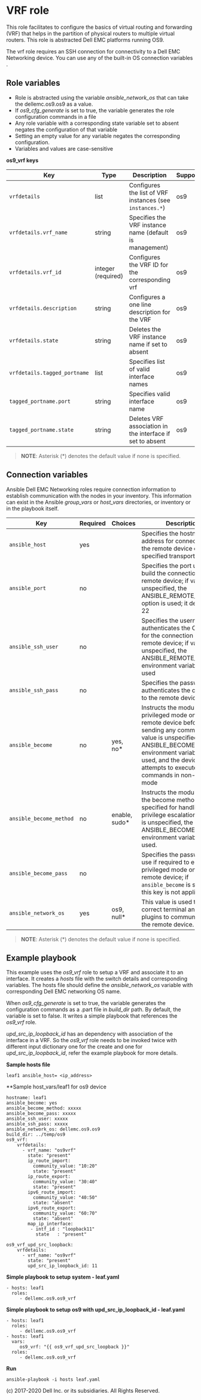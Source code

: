 VRF role
========

This role facilitates to configure the basics of virtual routing and forwarding (VRF) that helps in the partition of physical routers to multiple virtual routers. This role is abstracted Dell EMC platforms running OS9.

The vrf role requires an SSH connection for connectivity to a Dell EMC Networking device. You can use any of the built-in OS connection variables .

Role variables
--------------

- Role is abstracted using the variable *ansible_network_os* that can take the dellemc.os9.os9 as a value.
- If *os9_cfg_generate* is set to true, the variable generates the role configuration commands in a file
- Any role variable with a corresponding state variable set to absent negates the configuration of that variable
- Setting an empty value for any variable negates the corresponding configuration.
- Variables and values are case-sensitive

**os9_vrf keys**

| Key        | Type                      | Description                                             | Support               |
|------------|---------------------------|---------------------------------------------------------|-----------------------|
| ``vrfdetails`` | list              | Configures the list of VRF instances (see ``instances.*``)  | os9 |
| ``vrfdetails.vrf_name``      | string         | Specifies the VRF instance name (default is management)  | os9 |
| ``vrfdetails.vrf_id``      | integer (required)        | Configures the VRF ID for the corresponding vrf    | os9 |
| ``vrfdetails.description`` | string    | Configures a one line description for the VRF  | os9 |
| ``vrfdetails.state``       | string    | Deletes the VRF instance name if set to absent | os9 |
| ``vrfdetails.tagged_portname``      | list        | Specifies list of valid interface names | os9 |
| ``tagged_portname.port``   | string    | Specifies valid interface name | os9 |
| ``tagged_portname.state``  | string    | Deletes VRF association in the interface if set to absent | os9 |

> **NOTE**: Asterisk (\*) denotes the default value if none is specified.

Connection variables
--------------------

Ansible Dell EMC Networking roles require connection information to establish communication with the nodes in your inventory. This information can exist in the Ansible *group_vars* or *host_vars* directories, or inventory or in the playbook itself.

| Key         | Required | Choices    | Description                                         |
|-------------|----------|------------|-----------------------------------------------------|
| ``ansible_host`` | yes      |            | Specifies the hostname or address for connecting to the remote device over the specified transport |
| ``ansible_port`` | no       |            | Specifies the port used to build the connection to the remote device; if value is unspecified, the ANSIBLE_REMOTE_PORT option is used; it defaults to 22 |
| ``ansible_ssh_user`` | no       |            | Specifies the username that authenticates the CLI login for the connection to the remote device; if value is unspecified, the ANSIBLE_REMOTE_USER environment variable value is used  |
| ``ansible_ssh_pass`` | no       |            | Specifies the password that authenticates the connection to the remote device.  |
| ``ansible_become`` | no       | yes, no\*   | Instructs the module to enter privileged mode on the remote device before sending any commands; if value is unspecified, the ANSIBLE_BECOME environment variable value is used, and the device attempts to execute all commands in non-privileged mode |
| ``ansible_become_method`` | no       | enable, sudo\*   | Instructs the module to allow the become method to be specified for handling privilege escalation; if value is unspecified, the ANSIBLE_BECOME_METHOD environment variable value is used. |
| ``ansible_become_pass`` | no       |            | Specifies the password to use if required to enter privileged mode on the remote device; if ``ansible_become`` is set to no this key is not applicable. |
| ``ansible_network_os`` | yes      | os9, null\*  | This value is used to load the correct terminal and cliconf plugins to communicate with the remote device. |

> **NOTE**: Asterisk (\*) denotes the default value if none is specified.

Example playbook
----------------

This example uses the *os9_vrf* role to setup a VRF and associate it to an interface. It creates a *hosts* file with the switch details and corresponding variables. The hosts file should define the *ansible_network_os* variable with corresponding Dell EMC networking OS name.

When *os9_cfg_generate* is set to true, the variable generates the configuration commands as a .part file in *build_dir* path. By default, the variable is set to false. It writes a  simple playbook that references the *os9_vrf* role.

*upd_src_ip_loopback_id* has an dependency with association of the interface in a VRF. So the *os9_vrf* role needs to be invoked twice with different input dictionary one for the create and one for *upd_src_ip_loopback_id*, refer the example playbook for more details.

**Sample hosts file**
  
    leaf1 ansible_host= <ip_address> 

**Sample host_vars/leaf1 for os9 device

    hostname: leaf1
    ansible_become: yes
    ansible_become_method: xxxxx
    ansible_become_pass: xxxxx
    ansible_ssh_user: xxxxx
    ansible_ssh_pass: xxxxx
    ansible_network_os: dellemc.os9.os9
    build_dir: ../temp/os9
    os9_vrf:
        vrfdetails:
          - vrf_name: "os9vrf" 
            state: "present"
            ip_route_import:
              community_value: "10:20"
              state: "present"
            ip_route_export:
              community_value: "30:40"
              state: "present"
            ipv6_route_import:
              community_value: "40:50"
              state: "absent"
            ipv6_route_export:
              community_value: "60:70"
              state: "absent"
            map_ip_interface:
             - intf_id : "loopback11"
               state   : "present"

    os9_vrf_upd_src_loopback:
        vrfdetails:
          - vrf_name: "os9vrf"
            state: "present"
            upd_src_ip_loopback_id: 11

**Simple playbook to setup system - leaf.yaml**

    - hosts: leaf1
      roles:
         - dellemc.os9.os9_vrf

**Simple playbook to setup os9 with upd_src_ip_loopback_id - leaf.yaml**

    - hosts: leaf1
      roles:
         - dellemc.os9.os9_vrf
    - hosts: leaf1
      vars:
         os9_vrf: "{{ os9_vrf_upd_src_loopback }}"
      roles:
         - dellemc.os9.os9_vrf

**Run**

    ansible-playbook -i hosts leaf.yaml

(c) 2017-2020 Dell Inc. or its subsidiaries. All Rights Reserved.
